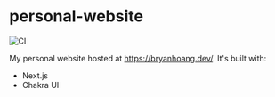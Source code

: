 # personal-website

![CI](https://github.com/bryan-hoang/personal-website/workflows/CI/badge.svg?branch=main)

My personal website hosted at <https://bryanhoang.dev/>. It's built with:

- Next.js
- Chakra UI
